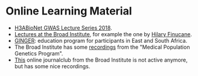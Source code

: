 # Online Learning Material

- [H3ABioNet GWAS Lecture Series 2018](https://www.youtube.com/playlist?list=PLcQ0XMykNhCQJPz0amnbz9BPM4Bu0Nkgf).
- [Lectures at the Broad Institute](https://www.youtube.com/playlist?list=PLlMMtlgw6qNjROoMNTBQjAcdx53kV50cS), for example the one by [Hilary Finucane](https://www.youtube.com/watch?v=mivyklWDtBI).
- [GINGER](https://ginger.sph.harvard.edu/): education program for participants in East and South Africa.
- The Broad Institute has some [recordings](https://sites.google.com/broadinstitute.com/onlinejournalclub/other-genetic-presentations?authuser=0) from the "Medical Population Genetics Program".
- [This](https://sites.google.com/broadinstitute.com/onlinejournalclub) online journalclub from the Broad Institute is not active anymore, but has some nice recordings.


